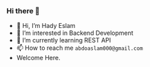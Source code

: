 ### Hi there 👋

<!--
**Hady-Eslam/Hady-Eslam** is a ✨ _special_ ✨ repository because its `README.md` (this file) appears on your GitHub profile.

Here are some ideas to get you started:

- 🔭 I’m currently working on ...
- 🌱 I’m currently learning ...
- 👯 I’m looking to collaborate on ...
- 🤔 I’m looking for help with ...
- 💬 Ask me about ...
- 📫 How to reach me: ...
- 😄 Pronouns: ...
- ⚡ Fun fact: ...
-->
- 👋 Hi, I’m Hady Eslam
- 👀 I’m interested in Backend Development
- 🌱 I’m currently learning REST API
- 📫 How to reach me `abdoaslam000@gmail.com`
- Welcome Here.
